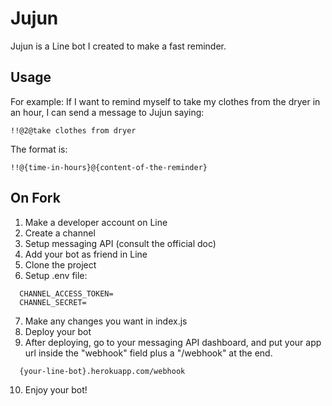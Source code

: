 # Jujun

Jujun is a Line bot I created to make a fast reminder.

## Usage

For example: If I want to remind myself to take my clothes from the dryer in an hour, I can send a message to Jujun saying:

```
!!@2@take clothes from dryer
```

The format is:

```
!!@{time-in-hours}@{content-of-the-reminder}
```

## On Fork

1. Make a developer account on Line
2. Create a channel
3. Setup messaging API (consult the official doc)
4. Add your bot as friend in Line
5. Clone the project
6. Setup .env file:

```
  CHANNEL_ACCESS_TOKEN=
  CHANNEL_SECRET=
```

7. Make any changes you want in index.js
8. Deploy your bot
9. After deploying, go to your messaging API dashboard, and put your app url inside the "webhook" field plus a "/webhook" at the end.

```
  {your-line-bot}.herokuapp.com/webhook
```

10. Enjoy your bot!
